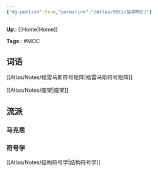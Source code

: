 ```yaml
---
{"dg-publish":true,"permalink":"/Atlas/MOCs/哲学MOC/"}
---
```



**Up**:: [[Home\|Home]]

**Tags**:: #MOC

## 词语

[[Atlas/Notes/格雷马斯符号矩阵\|格雷马斯符号矩阵]]

[[Atlas/Notes/座架\|座架]]

## 流派

### 马克思

### 符号学

[[Atlas/Notes/结构符号学\|结构符号学]]
